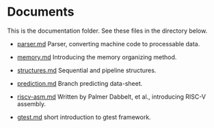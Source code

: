 # Documents

This is the documentation folder. See these files in the directory below.

- [parser.md](parser.md) Parser, converting machine code to processable data.

- [memory.md](memory.md) Introducing the memory organizing method.

- [structures.md](structures.md) Sequential and pipeline structures.

- [prediction.md](prediction.md) Branch predicting data-sheet.

  

- [riscv-asm.md](riscv-asm.md) Written by Palmer Dabbelt, et al., introducing RISC-V assembly.

- [gtest.md](gtest.md) short introduction to gtest framework.

